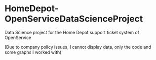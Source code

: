 # HomeDepot-OpenServiceDataScienceProject
Data Science project for the Home Depot support ticket system of OpenService

(Due to company policy issues, I cannot display data, only the code and some graphs I worked with)
